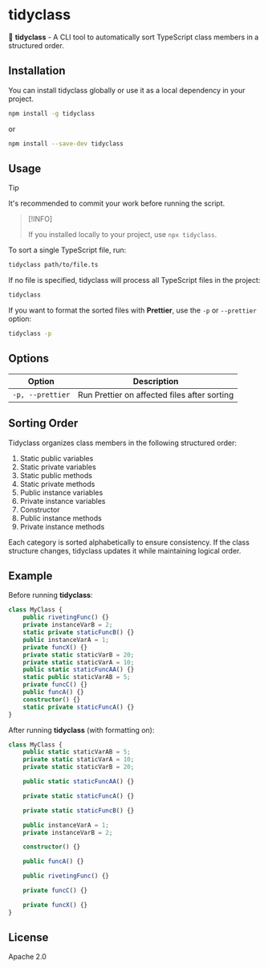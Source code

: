 # tidyclass

🧹 **tidyclass** - A CLI tool to automatically sort TypeScript class members in a structured order.

## Installation

You can install tidyclass globally or use it as a local dependency in your project.

```sh
npm install -g tidyclass
```

or

```sh
npm install --save-dev tidyclass
```

## Usage

> [!TIP]
>
> It's recommended to commit your work before running the script.

> [!INFO]
>
> If you installed locally to your project, use `npx tidyclass`.

To sort a single TypeScript file, run:

```sh
tidyclass path/to/file.ts
```

If no file is specified, tidyclass will process all TypeScript files in the project:

```sh
tidyclass
```

If you want to format the sorted files with **Prettier**, use the `-p` or `--prettier` option:

```sh
tidyclass -p
```


## Options

| Option           | Description                                                   |
|-----------------|---------------------------------------------------------------|
| `-p, --prettier` | Run Prettier on affected files after sorting    |    
         

## Sorting Order

Tidyclass organizes class members in the following structured order:

1. Static public variables
1. Static private variables
1. Static public methods
1. Static private methods
1. Public instance variables
1. Private instance variables
1. Constructor
1. Public instance methods
1. Private instance methods

Each category is sorted alphabetically to ensure consistency. If the class structure changes, tidyclass updates it while maintaining logical order.

## Example

Before running **tidyclass**:

```ts
class MyClass {
    public rivetingFunc() {}
    private instanceVarB = 2;
    static private staticFuncB() {}
    public instanceVarA = 1;
    private funcX() {}
    private static staticVarB = 20;
    private static staticVarA = 10;
    public static staticFuncAA() {}
    static public staticVarAB = 5;
    private funcC() {}
    public funcA() {}
    constructor() {}
    static private staticFuncA() {}
}
```

After running **tidyclass** (with formatting on):

```ts
class MyClass {
    public static staticVarAB = 5;
    private static staticVarA = 10;
    private static staticVarB = 20;

    public static staticFuncAA() {}

    private static staticFuncA() {}

    private static staticFuncB() {}

    public instanceVarA = 1;
    private instanceVarB = 2;

    constructor() {}

    public funcA() {}

    public rivetingFunc() {}

    private funcC() {}

    private funcX() {}
}
```

## License

Apache 2.0
